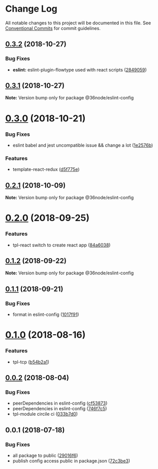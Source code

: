 # Change Log

All notable changes to this project will be documented in this file.
See [Conventional Commits](https://conventionalcommits.org) for commit guidelines.

## [0.3.2](https://github.com/36node/sketch/compare/@36node/eslint-config@0.3.1...@36node/eslint-config@0.3.2) (2018-10-27)


### Bug Fixes

* **eslint:** eslint-plugin-flowtype used with react scripts ([2849059](https://github.com/36node/sketch/commit/2849059))





## [0.3.1](https://github.com/36node/sketch/compare/@36node/eslint-config@0.3.0...@36node/eslint-config@0.3.1) (2018-10-27)

**Note:** Version bump only for package @36node/eslint-config





# [0.3.0](https://github.com/36node/sketch/compare/@36node/eslint-config@0.2.1...@36node/eslint-config@0.3.0) (2018-10-21)


### Bug Fixes

* eslint babel and jest uncompatible issue && change a lot ([1e2576b](https://github.com/36node/sketch/commit/1e2576b))


### Features

* template-react-redux ([d5f775e](https://github.com/36node/sketch/commit/d5f775e))





## [0.2.1](https://github.com/36node/sketch/compare/@36node/eslint-config@0.2.0...@36node/eslint-config@0.2.1) (2018-10-09)

**Note:** Version bump only for package @36node/eslint-config





<a name="0.2.0"></a>
# [0.2.0](https://github.com/36node/sketch/compare/@36node/eslint-config@0.1.2...@36node/eslint-config@0.2.0) (2018-09-25)


### Features

* tpl-react switch to create react app ([84a6038](https://github.com/36node/sketch/commit/84a6038))





<a name="0.1.2"></a>
## [0.1.2](https://github.com/36node/sketch/compare/@36node/eslint-config@0.1.1...@36node/eslint-config@0.1.2) (2018-09-22)

**Note:** Version bump only for package @36node/eslint-config





<a name="0.1.1"></a>
## [0.1.1](https://github.com/36node/sketch/compare/@36node/eslint-config@0.1.0...@36node/eslint-config@0.1.1) (2018-09-21)


### Bug Fixes

* format in eslint-config ([1017f91](https://github.com/36node/sketch/commit/1017f91))





<a name="0.1.0"></a>
# [0.1.0](https://github.com/36node/sketch/compare/@36node/eslint-config@0.0.2...@36node/eslint-config@0.1.0) (2018-08-16)


### Features

* tpl-tcp ([b54b2a1](https://github.com/36node/sketch/commit/b54b2a1))




<a name="0.0.2"></a>
## [0.0.2](https://github.com/36node/sketch/compare/@36node/eslint-config@0.0.1...@36node/eslint-config@0.0.2) (2018-08-04)


### Bug Fixes

* peerDependencies in eslint-config ([cf53873](https://github.com/36node/sketch/commit/cf53873))
* peerDependencies in eslint-config ([746f7c5](https://github.com/36node/sketch/commit/746f7c5))
* tpl-module circile ci ([033b7d0](https://github.com/36node/sketch/commit/033b7d0))




<a name="0.0.1"></a>
## 0.0.1 (2018-07-18)


### Bug Fixes

* all package to public ([29016f6](https://github.com/36node/sketch/commit/29016f6))
* publish config access public in package.json ([72c3be3](https://github.com/36node/sketch/commit/72c3be3))
